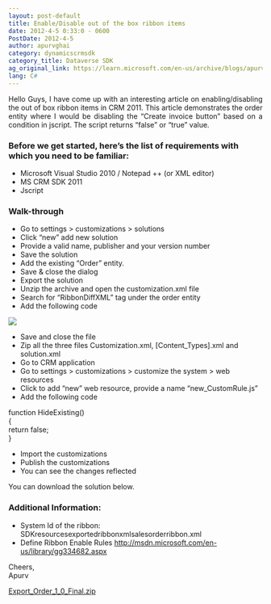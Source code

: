 ```yaml
---
layout: post-default
title: Enable/Disable out of the box ribbon items
date: 2012-4-5 0:33:0 - 0600
PostDate: 2012-4-5
author: apurvghai
category: dynamicscrmsdk
category_title: Dataverse SDK
ag_original_link: https://learn.microsoft.com/en-us/archive/blogs/apurvghai/enabledisable-out-of-the-box-ribbon-items
lang: C#
---
```

<div class="blogsite">
<p align="justify">Hello Guys, I have come up with an interesting article on enabling/disabling the out of box ribbon items in CRM 2011. This article demonstrates the order entity where I would be disabling the &ldquo;Create invoice button&rdquo; based on a condition in jscript. The script returns &ldquo;false&rdquo; or &ldquo;true&rdquo; value.</p>
<h3>Before we get started, here&rsquo;s the list of requirements with which you need to be familiar:</h3>
<ul>
<li>Microsoft Visual Studio 2010 / Notepad ++ (or XML editor)</li>
<li>MS CRM SDK 2011</li>
<li>Jscript</li>
</ul>
<h3>Walk-through</h3>
<ul>
<li>Go to settings &gt; customizations &gt; solutions</li>
<li>Click &ldquo;new&rdquo; add new solution</li>
<li>Provide a valid name, publisher and your version number</li>
<li>Save the solution</li>
<li>Add the existing &ldquo;Order&rdquo; entity.</li>
<li>Save &amp; close the dialog</li>
<li>Export the solution</li>
<li>Unzip the archive and open the customization.xml file</li>
<li>Search for &ldquo;RibbonDiffXML&rdquo; tag under the order entity</li>
<li>Add the following code</li>
</ul>
<p><img src="https://msdnshared.blob.core.windows.net/media/MSDNBlogsFS/prod.evol.blogs.msdn.com/CommunityServer.Blogs.Components.WeblogFiles/00/00/01/45/90/5074.code1.png" /></p>
<ul>
<li>Save and close the file</li>
<li>Zip all the three files Customization.xml, [Content_Types].xml and solution.xml</li>
<li>Go to CRM application</li>
<li>Go to settings &gt; customizations &gt; customize the system &gt; web resources</li>
<li>Click to add &ldquo;new&rdquo; web resource, provide a name &ldquo;new_CustomRule.js&rdquo;</li>
<li>Add the following code</li>
</ul>
<p class="sourceJs">function HideExisting()<br /> {<br /> return false;<br /> }</p>
<ul>
<li>Import the customizations</li>
<li>Publish the customizations</li>
<li>You can see the changes reflected</li>
</ul>
<p>You can download the solution below.</p>
<h3>Additional Information:</h3>
<ul>
<li>System Id of the ribbon: SDKresourcesexportedribbonxmlsalesorderribbon.xml</li>
<li>Define Ribbon Enable Rules <a href="http://msdn.microsoft.com/en-us/library/gg334682.aspx">http://msdn.microsoft.com/en-us/library/gg334682.aspx</a></li>
</ul>
<p>Cheers,<br /> Apurv</p>
</div>
<p><a href="https://msdnshared.blob.core.windows.net/media/MSDNBlogsFS/prod.evol.blogs.msdn.com/CommunityServer.Components.PostAttachments/00/10/29/10/15/Export_Order_1_0_Final.zip">Export_Order_1_0_Final.zip</a></p>
